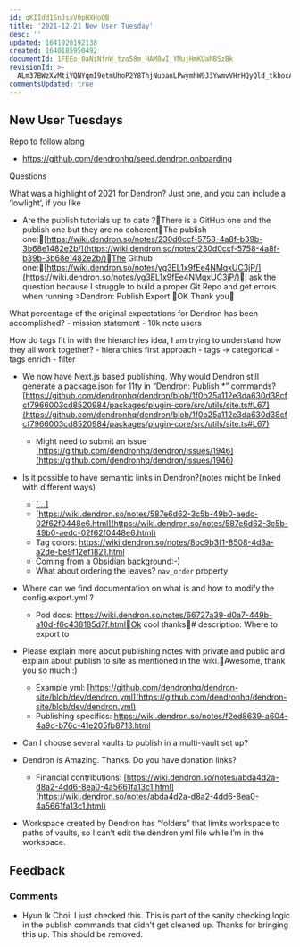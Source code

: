 ```yaml
---
id: qKIIdd1SnJsxV0pHXHoQB
title: '2021-12-21 New User Tuesday'
desc: ''
updated: 1641920192138
created: 1640185950492
documentId: 1FEEo_0aNiNfnW_tzo58m_HAM8wI_YMujHmKUaNBSzBk
revisionId: >-
  ALm37BWzXvMtiYQNYqmI9etmUhoP2Y8ThjNuoanLPwymhW9J3YwmvVHrHQyQld_tkhocAKjQTW-ZNYPaRZPV2g
commentsUpdated: true
---
```

## New User Tuesdays

Repo to follow along
- https://github.com/dendronhq/seed.dendron.onboarding

Questions

What was a highlight of 2021 for Dendron?  Just one, and you can include a ‘lowlight’, if you like
- Are the publish tutorials up to date ?There is a GitHub one and the publish one but they are no coherentThe publish one:[https://wiki.dendron.so/notes/230d0ccf-5758-4a8f-b39b-3b68e1482e2b/](https://wiki.dendron.so/notes/230d0ccf-5758-4a8f-b39b-3b68e1482e2b/)The Github one:[https://wiki.dendron.so/notes/yg3EL1x9fEe4NMqxUC3jP/](https://wiki.dendron.so/notes/yg3EL1x9fEe4NMqxUC3jP/)I ask the question because I struggle to build a proper Git Repo and get errors when running >Dendron: Publish Export OK Thank you

What percentage of the original expectations for Dendron has been accomplished?
	- mission statement
	- 10k note users

How do tags fit in with the hierarchies idea, I am trying to understand how they all work together?
	- hierarchies first approach
	- tags -> categorical 
	- tags enrich - filter

- We now have Next.js based publishing. Why would Dendron still generate a package.json for 11ty in “Dendron: Publish *” commands? [https://github.com/dendronhq/dendron/blob/1f0b25a112e3da630d38cfcf7966003cd8520984/packages/plugin-core/src/utils/site.ts#L67](https://github.com/dendronhq/dendron/blob/1f0b25a112e3da630d38cfcf7966003cd8520984/packages/plugin-core/src/utils/site.ts#L67)
  - Might need to submit an issue [https://github.com/dendronhq/dendron/issues/1946](https://github.com/dendronhq/dendron/issues/1946)

- Is it possible to have semantic links in Dendron?(notes might be linked with different ways)
  - [[...]]()
  - [https://wiki.dendron.so/notes/587e6d62-3c5b-49b0-aedc-02f62f0448e6.html](https://wiki.dendron.so/notes/587e6d62-3c5b-49b0-aedc-02f62f0448e6.html)
  - Tag colors: https://wiki.dendron.so/notes/8bc9b3f1-8508-4d3a-a2de-be9f12ef1821.html
  - Coming from a Obsidian background:-)
  - What about ordering the leaves? `nav_order` property

- Where can we find documentation on what is and how to modify the config.export.yml ?
  - Pod docs: https://wiki.dendron.so/notes/66727a39-d0a7-449b-a10d-f6c438185d7f.htmlOk cool thanks# description: Where to export to

- Please explain more about publishing notes with private and public and explain about publish to site as mentioned in the wiki.Awesome, thank you so much :)
  - Example yml: [https://github.com/dendronhq/dendron-site/blob/dev/dendron.yml](https://github.com/dendronhq/dendron-site/blob/dev/dendron.yml)
  - Publishing specifics: https://wiki.dendron.so/notes/f2ed8639-a604-4a9d-b76c-41e205fb8713.html

- Can I choose several vaults to publish in a multi-vault set up?

- Dendron is Amazing. Thanks. Do you have donation links?
  - Financial contributions: [https://wiki.dendron.so/notes/abda4d2a-d8a2-4dd6-8ea0-4a5661fa13c1.html](https://wiki.dendron.so/notes/abda4d2a-d8a2-4dd6-8ea0-4a5661fa13c1.html)

- Workspace created by Dendron has “folders” that limits workspace to paths of vaults, so I can’t edit the dendron.yml file while I’m in the workspace.

## Feedback

### Comments

 - Hyun Ik Choi:  I just checked this. This is part of the sanity checking logic in the publish commands that didn't get cleaned up. Thanks for bringing this up. This should be removed.
